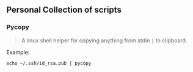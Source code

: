 ## Personal Collection of scripts 

### Pycopy
> A linux shell helper for copying anything from stdin `|` to clipboard.

Example:

```
echo ~/.ssh/id_rsa.pub | pycopy
```

